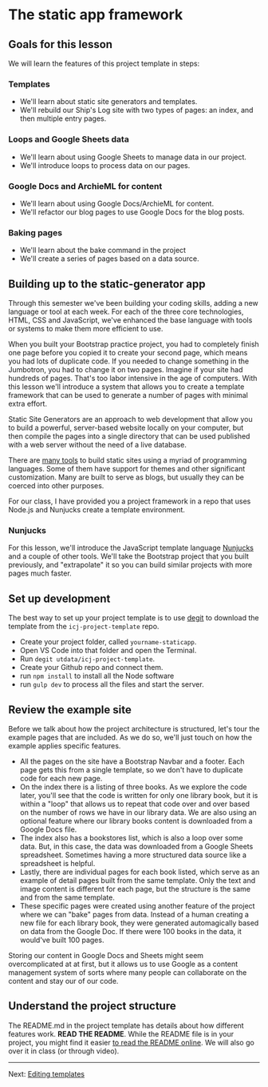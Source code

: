 # The static app framework

## Goals for this lesson

We will learn the features of this project template in steps:

### Templates

- We'll learn about static site generators and templates.
- We'll rebuild our Ship's Log site with two types of pages: an index, and then multiple entry pages.

### Loops and Google Sheets data

- We'll learn about using Google Sheets to manage data in our project.
- We'll introduce loops to process data on our pages.

### Google Docs and ArchieML for content

- We'll learn about using Google Docs/ArchieML for content.
- We'll refactor our blog pages to use Google Docs for the blog posts.

### Baking pages

- We'll learn about the bake command in the project
- We'll create a series of pages based on a data source.

## Building up to the static-generator app

Through this semester we've been building your coding skills, adding a new language or tool at each week. For each of the three core technologies, HTML, CSS and JavaScript, we've enhanced the base language with tools or systems to make them more efficient to use.

When you built your Bootstrap practice project, you had to completely finish one page before you copied it to create your second page, which means you had lots of duplicate code. If you needed to change something in the Jumbotron, you had to change it on two pages. Imagine if your site had hundreds of pages. That's too labor intensive in the age of computers. With this lesson we'll introduce a system that allows you to create a template framework that can be used to generate a number of pages with minimal extra effort.

Static Site Generators are an approach to web development that allow you to build a powerful, server-based website locally on your computer, but then compile the pages into a single directory that can be used published with a web server without the need of a live database.

There are [many tools](https://www.staticgen.com/) to build static sites using a myriad of programming languages. Some of them have support for themes and other significant customization. Many are built to serve as blogs, but usually they can be coerced into other purposes.

For our class, I have provided you a project framework in a repo that uses Node.js and Nunjucks create a template environment.

### Nunjucks

For this lesson, we'll introduce the JavaScript template language [Nunjucks](https://mozilla.github.io/nunjucks/templating.html) and a couple of other tools. We'll take the Bootstrap project that you built previously, and "extrapolate" it so you can build similar projects with more pages much faster.

## Set up development

The best way to set up your project template is to use [degit](https://www.npmjs.com/package/degit) to download the template from the `icj-project-template` repo.

- Create your project folder, called `yourname-staticapp`.
- Open VS Code into that folder and open the Terminal.
- Run `degit utdata/icj-project-template`.
- Create your Github repo and connect them.
- run `npm install` to install all the Node software
- run `gulp dev` to process all the files and start the server.

## Review the example site

Before we talk about how the project architecture is structured, let's tour the example pages that are included. As we do so, we'll just touch on how the example applies specific features.

- All the pages on the site have a Bootstrap Navbar and a footer. Each page gets this from a single template, so we don't have to duplicate code for each new page.
- On the index there is a listing of three books. As we explore the code later, you'll see that the code is written for only one library book, but it is within a "loop" that allows us to repeat that code over and over based on the number of rows we have in our library data. We are also using an optional feature where our library books content is downloaded from a Google Docs file.
- The index also has a bookstores list, which is also a loop over some data. But, in this case, the data was downloaded from a Google Sheets spreadsheet. Sometimes having a more structured data source like a spreadsheet is helpful.
- Lastly, there are individual pages for each book listed, which serve as an example of detail pages built from the same template. Only the text and image content is different for each page, but the structure is the same and from the same template.
- These specific pages were created using another feature of the project where we can "bake" pages from data. Instead of a human creating a new file for each library book, they were generated automagically based on data from the Google Doc. If there were 100 books in the data, it would've built 100 pages.

Storing our content in Google Docs and Sheets might seem overcomplicated at at first, but it allows us to use Google as a content management system of sorts where many people can collaborate on the content and stay our of our code.

## Understand the project structure

The README.md in the project template has details about how different features work. **READ THE README**. While the README file is in your project, you might find it easier [to read the README online](https://github.com/utdata/icj-project-template). We will also go over it in class (or through video).

----

Next: [Editing templates](static-02-templates.md)
